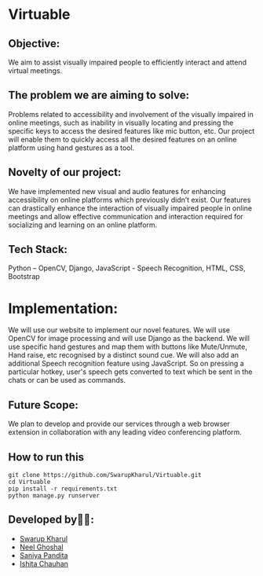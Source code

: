 # Virtuable
## Objective: 

We aim to assist visually impaired people to efficiently
interact and attend virtual meetings.

## The problem we are aiming to solve: 

Problems related to accessibility and involvement of the visually impaired in online
meetings, such as inability in visually locating and pressing the
specific keys to access the desired features like mic button, etc. Our
project will enable them to quickly access all the desired features on an
online platform using hand gestures as a tool.

## Novelty of our project: 

We have implemented new visual and audio features for enhancing accessibility on online platforms which previously
didn’t exist. Our features can drastically enhance the interaction of
visually impaired people in online meetings and allow effective
communication and interaction required for socializing and learning on an
online platform.


 ## Tech Stack: 

Python – OpenCV, Django,
JavaScript - Speech Recognition,
 HTML, CSS, Bootstrap
 
 
# Implementation: 

We will use our website to implement our novel
features. We will use OpenCV for image processing and will use Django as
the backend. We will use specific hand gestures and map them with buttons
like Mute/Unmute, Hand raise, etc recognised by a distinct sound cue. We
will also add an additional Speech recognition feature using JavaScript.
So on pressing a particular hotkey, user's speech gets converted to text
which be sent in the chats or can be used as commands.

## Future Scope:

We plan to develop and provide our services through a web browser extension in collaboration with any leading video conferencing platform.

## How to run this
```
git clone https://github.com/SwarupKharul/Virtuable.git
cd Virtuable
pip install -r requirements.txt
python manage.py runserver
```

## Developed by:office_worker::
- [Swarup Kharul](https://github.com/SwarupKharul)
- [Neel Ghoshal](https://github.com/NeelGhoshal)
- [Saniya Pandita](https://github.com/Saby-Bishops)
- [Ishita Chauhan](https://github.com/ishizzz)





